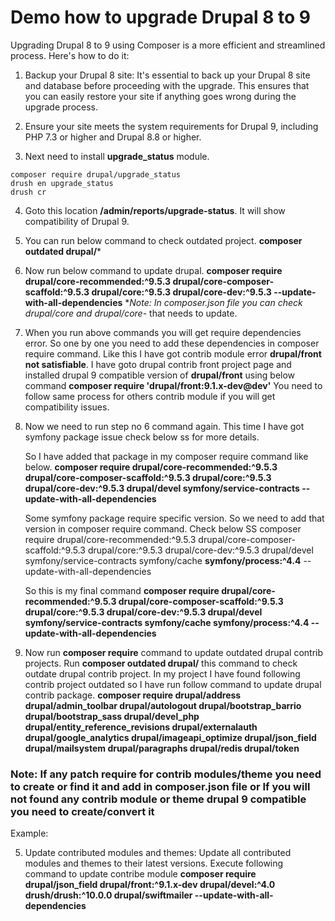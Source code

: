 # Demo how to upgrade Drupal 8 to 9 #

Upgrading Drupal 8 to 9 using Composer is a more efficient and streamlined process. Here's how to do it:

1. Backup your Drupal 8 site: It's essential to back up your Drupal 8 site and database before proceeding with the upgrade. This ensures that you can easily restore your site if anything goes wrong during the upgrade process.

2. Ensure your site meets the system requirements for Drupal 9, including PHP 7.3 or higher and Drupal 8.8 or higher.

3. Next need to install **upgrade_status** module.
```
composer require drupal/upgrade_status
drush en upgrade_status
drush cr
```
4. Goto this location **/admin/reports/upgrade-status**. It will show compatibility of Drupal 9.

5. You can run below command to check outdated project.
   **composer outdated drupal/***
   
6. Now run below command to update drupal.
   **composer require drupal/core-recommended:^9.5.3 drupal/core-composer-scaffold:^9.5.3  drupal/core:^9.5.3 drupal/core-dev:^9.5.3 --update-with-all-dependencies**
   **Note: In composer.json file you can check drupal/core and drupal/core-* that needs to update.
   
7. When you run above commands you will get require dependencies error. So one by one you need to add these dependencies in composer require command. Like this
   I have got contrib module error **drupal/front not satisfiable**. I have goto drupal contrib front project page and installed drupal 9 compatible version of **drupal/front** using below command
   **composer require 'drupal/front:9.1.x-dev@dev'**
   You need to follow same process for others contrib module if you will get compatibility issues.
   
8. Now we need to run step no 6 command again. This time I have got symfony package issue check below ss for more details.

   So I have added that package in my composer require command like below.
   **composer require drupal/core-recommended:^9.5.3 drupal/core-composer-scaffold:^9.5.3  drupal/core:^9.5.3 drupal/core-dev:^9.5.3 drupal/devel symfony/service-contracts --update-with-all-dependencies**

   Some symfony package require specific version. So we need to add that version in composer require command. Check below SS
   composer require drupal/core-recommended:^9.5.3 drupal/core-composer-scaffold:^9.5.3  drupal/core:^9.5.3 drupal/core-dev:^9.5.3 drupal/devel symfony/service-contracts symfony/cache **symfony/process:^4.4** --update-with-all-dependencies

   So this is my final command 
   **composer require drupal/core-recommended:^9.5.3 drupal/core-composer-scaffold:^9.5.3  drupal/core:^9.5.3 drupal/core-dev:^9.5.3 drupal/devel symfony/service-contracts symfony/cache symfony/process:^4.4 --update-with-all-dependencies**


10. Now run **composer require** command to update outdated drupal contrib projects. Run **composer outdated drupal/** this command to check outdate drupal contrib project.
    In my project I have found following contrib project outdated so I have run follow command to update drupal contrib package.
    **composer require drupal/address drupal/admin_toolbar drupal/autologout drupal/bootstrap_barrio drupal/bootstrap_sass  drupal/devel_php drupal/entity_reference_revisions drupal/externalauth drupal/google_analytics drupal/imageapi_optimize drupal/json_field  drupal/mailsystem drupal/paragraphs drupal/redis drupal/token**
   
   ### Note: If any patch require for contrib modules/theme you need to create or find it and add in composer.json file or If you will not found any contrib module or theme drupal 9 compatible you need to create/convert it ###
   Example: 

5. Update contributed modules and themes: Update all contributed modules and themes to their latest versions. Execute following command to update contribe module
  **composer require drupal/json_field drupal/front:^9.1.x-dev drupal/devel:^4.0  drush/drush:^10.0.0 drupal/swiftmailer --update-with-all-dependencies**
